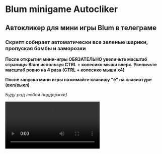 # Blum minigame Autocliker
## Автокликер для мини игры Blum в телеграме

### Скрипт собирает автоматически все зеленые шарики, пропуская бомбы и заморозки 

<b>После открытия мини-игры ОБЯЗАТЕЛЬНО увеличьте масштаб страницы Blum используя CTRL + колесико мыши вверх. Увеличьте масштаб ровно на 4 раза (CTRL + колесико мыши х4)</b>

<b>После запуска мини игры нажимайте клавишу "ё" на клавиатуре (вкл/выкл)</b>

<i>Буду рад любой поддержке)</i>

![video](https://github.com/ndkwa/blum-autocliker/blob/main/src/video.mp4)
